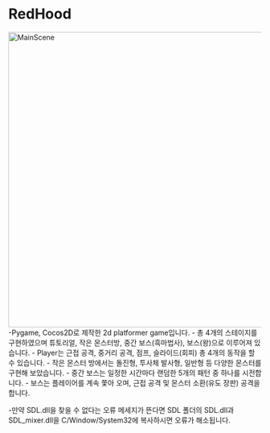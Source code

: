 # RedHood
<img width="587" alt="MainScene" src="https://github.com/gchpark0402/RedHood/assets/82821064/7ec35df6-3bea-412e-8cb6-6c64ab8c03d5">
-Pygame, Cocos2D로 제작한 2d platformer game입니다.
- 총 4개의 스테이지를 구현하였으며 튜토리얼, 작은 몬스터방, 중간 보스(흑마법사), 보스(왕)으로 이루어져 있습니다.
- Player는 근접 공격, 중거리 공격, 점프, 슬라이드(회피) 총 4개의 동작을 할 수 있습니다.
- 작은 몬스터 방에서는 돌진형, 투사체 발사형, 일반형 등 다양한 몬스터를 구현해 보았습니다.
- 중간 보스는 일정한 시간마다 랜덤한 5개의 패턴 중 하나를 시전합니다.
- 보스는 플레이어를 계속 쫓아 오며, 근접 공격 및 몬스터 소환(유도 장판) 공격을 합니다.

-만약 SDL.dll을 찾을 수 없다는 오류 메세지가 뜬다면 SDL 폴더의 SDL.dll과 SDL_mixer.dll을 C/Window/System32에 복사하시면 오류가 해소됩니다.
